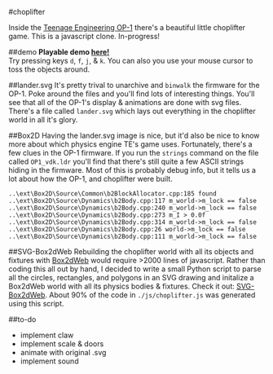 #choplifter

Inside the <a href="http://en.wikipedia.org/wiki/Teenage_Engineering_OP-1">Teenage Engineering OP-1</a> there's a beautiful little choplifter game. This is a javascript clone. In-progress!

##demo
<b>Playable demo <a href = "http://104.236.207.104/">here!</a></b><br>Try pressing keys `d`, `f`, `j`, & `k`. You can also you use your mouse cursor to toss the objects around. 

##lander.svg
It's pretty trival to unarchive and `binwalk` the firmware for the OP-1. Poke around the files and you'll find lots of interesting things. You'll see that all of the OP-1's display & animations are done with svg files. There's a file called `lander.svg` which lays out everything in the choplifter world in all it's glory.

##Box2D
Having the lander.svg image is nice, but it'd also be nice to know more about which physics engine TE's game uses. Fortunately, there's a few clues in the OP-1 firmware. If you run the `strings` command on the file called `OP1_vdk.ldr` you'll find that there's still quite a few ASCII strings hiding in the firmware. Most of this is probably debug info, but it tells us a lot about how the OP-1, and choplifter were built.

```
..\ext\Box2D\Source\Common\b2BlockAllocator.cpp:185 found
..\ext\Box2D\Source\Dynamics\b2Body.cpp:117 m_world->m_lock == false
..\ext\Box2D\Source\Dynamics\b2Body.cpp:240 m_world->m_lock == false
..\ext\Box2D\Source\Dynamics\b2Body.cpp:273 m_I > 0.0f
..\ext\Box2D\Source\Dynamics\b2Body.cpp:314 m_world->m_lock == false
..\ext\Box2D\Source\Dynamics\b2Body.cpp:26 world->m_lock == false
..\ext\Box2D\Source\Dynamics\b2Body.cpp:111 m_world->m_lock == false
```

##SVG-Box2dWeb
Rebuilding the choplifter world with all its objects and fixtures with <a href="https://code.google.com/p/box2dweb/">Box2dWeb</a> would require >2000 lines of javascript. Rather than coding this all out by hand, I decided to write a small Python script to parse all the circles, rectangles, and polygons in an SVG drawing and initalize a Box2dWeb world with all its physics bodies & fixtures. Check it out: <a href="https://github.com/kylophone/SVG-Box2dWeb">SVG-Box2dWeb</a>. About 90% of the code in `./js/choplifter.js` was generated using this script. 

##to-do
* implement claw
* implement scale & doors
* animate with original .svg
* implement sound


